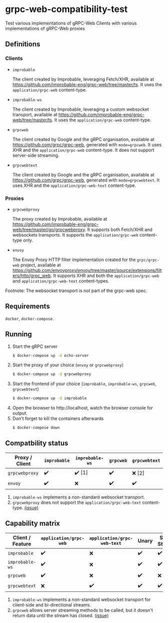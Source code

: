 # grpc-web-compatibility-test

Test various implementations of gRPC-Web Clients with various implementations of gRPC-Web proxies

## Definitions

### Clients

- `improbable`

  The client created by Improbable, leveraging Fetch/XHR,
  available at https://github.com/improbable-eng/grpc-web/tree/master/ts.
  It uses the `application/grpc-web` content-type.

- `improbable-ws`

  The client created by Improbable, leveraging a custom websocket transport,
  available at https://github.com/improbable-eng/grpc-web/tree/master/ts.
  It uses the `application/grpc-web` content-type.

- `grpcweb`

  The client created by Google and the gRPC organisation,
  available at https://github.com/grpc/grpc-web, generated with `mode=grpcweb`.
  It uses XHR and the `application/grpc-web` content-type.
  It does not support server-side streaming.

- `grpcwebtext`

  The client created by Google and the gRPC organisation,
  available at https://github.com/grpc/grpc-web, generated with `mode=grpcwebtext`.
  It uses XHR and the `application/grpc-web-text` content-type.

### Proxies

- `grpcwebproxy`

  The proxy created by Improbable,
  available at https://github.com/improbable-eng/grpc-web/tree/master/go/grpcwebproxy.
  It supports both Fetch/XHR and websockets transports.
  It supports the `application/grpc-web` content-type only.

- `envoy`

  The Envoy Proxy HTTP filter implementation created for the `grpc/grpc-web` project,
  available at https://github.com/envoyproxy/envoy/tree/master/source/extensions/filters/http/grpc_web.
  It supports XHR and both the `application/grpc-web` and `application/grpc-web-text` content-types.

Footnote: The websocket transport is not part of the grpc-web spec.

## Requirements

`docker`, `docker-compose`.

## Running

1. Start the gRPC server
   ```bash
   $ docker-compose up -d echo-server
   ```
1. Start the proxy of your choice (`envoy` or `grpcwebproxy`)
   ```bash
   $ docker-compose up -d grpcwebproxy
   ```
1. Start the frontend of your choice (`improbable`, `improbable-ws`, `grpcweb`, `grpcwebtext`)
   ```bash
   $ docker-compose up -d improbable
   ```
1. Open the browser to http://localhost, watch the browser console for output.
1. Don't forget to kill the containers afterwards
   ```bash
   $ docker-compose down
   ```

## Compatbility status

| Proxy / Client | `improbable` | `improbable-ws` | `grpcweb` | `grpcwebtext` |
| -------------- | ------------ | --------------- | --------- | ------------- |
| `grpcwebproxy` | ✔️️          | ✔️️ [1]         | ✔️        | ❌ [2]        |
| `envoy`        | ✔️           | ❌              | ✔️️       | ✔️            |

1. `improbable-ws` implements a non-standard websocket transport.
2. `grpcwebproxy` does not support the `application/grpc-web-text` content-type. [(issue)](https://github.com/improbable-eng/grpc-web/issues/254)

## Capability matrix

| Client / Feature | `application/grpc-web` | `application/grpc-web-text` | Unary | Server Streams | Client+Bidi streaming |
| ---------------- | ---------------------- | --------------------------- | ----- | -------------- | --------------------- |
| `improbable`     | ✔️ ️                   | ❌                          | ✔️    | ✔️             | ❌                    |
| `improbable-ws`  | ✔️ ️                   | ❌                          | ✔️    | ✔️             | ✔️️ [1]               |
| `grpcweb`        | ✔️ ️                   | ❌                          | ✔️    | ❌ [2]         | ❌                    |
| `grpcwebtext`    | ❌ ️                   | ✔️️                         | ✔️    | ✔️             | ❌                    |

1. `improbable-ws` implements a non-standard websocket transport for client-side and bi-directional streams.
2. `grpcweb` allows server streaming methods to be called, but it doesn't return data until the stream has closed.
   [(issue)](https://github.com/grpc/grpc-web/issues/344)
